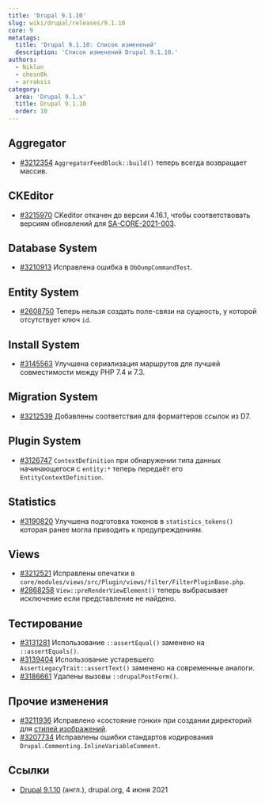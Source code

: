 ```yaml
---
title: 'Drupal 9.1.10'
slug: wiki/drupal/releases/9.1.10
core: 9
metatags:
  title: 'Drupal 9.1.10: Список изменений'
  description: 'Список изменений Drupal 9.1.10.'
authors:
  - Niklan
  - chesn0k
  - arraksis
category:
  area: 'Drupal 9.1.x'
  title: Drupal 9.1.10
  order: 10
---
```


## Aggregator

- [#3212354](https://www.drupal.org/project/drupal/issues/3212354) `AggregatorFeedBlock::build()` теперь всегда возвращает массив.

## CKEditor

- [#3215970](https://www.drupal.org/project/drupal/issues/3215970) CKeditor откачен до версии 4.16.1, чтобы соответствовать версиям обновлений для [SA-CORE-2021-003](../../../../security/sa-core/2021-003/index.md).

## Database System

- [#3210913](https://www.drupal.org/project/drupal/issues/3210913) Исправлена ошибка в `DbDumpCommandTest`.

## Entity System

- [#2608750](https://www.drupal.org/project/drupal/issues/2608750) Теперь нельзя создать поле-связи на сущность, у которой отсутствует ключ `id`.

## Install System

- [#3145563](https://www.drupal.org/project/drupal/issues/3145563) Улучшена сериализация маршрутов для лучшей совместимости между PHP 7.4 и 7.3.

## Migration System

- [#3212539](https://www.drupal.org/project/drupal/issues/3212539) Добавлены соответствия для форматтеров ссылок из D7.

## Plugin System

- [#3126747](https://www.drupal.org/project/drupal/issues/3126747) `ContextDefinition` при обнаружении типа данных начинающегося с `entity:*` теперь передаёт его `EntityContextDefinition`.

## Statistics

- [#3190820](https://www.drupal.org/project/drupal/issues/3190820) Улучшена подготовка токенов в `statistics_tokens()` которая ранее могла приводить к предупреждениям.

## Views

- [#3212521](https://www.drupal.org/project/drupal/issues/3212521) Исправлены опечатки в `core/modules/views/src/Plugin/views/filter/FilterPluginBase.php`.
- [#2868258](https://www.drupal.org/project/drupal/issues/2868258) `View::preRenderViewElement()` теперь выбрасывает исключение если представление не найдено.

## Тестирование

- [#3131281](https://www.drupal.org/project/drupal/issues/3131281) Использование `::assertEqual()` заменено на `::assertEquals()`.
- [#3139404](https://www.drupal.org/project/drupal/issues/3139404) Использование устаревшего `AssertLegacyTrait::assertText()` заменено на современные аналоги.
- [#3186661](https://www.drupal.org/project/drupal/issues/3186661) Удалены вызовы `::drupalPostForm()`.

## Прочие изменения

- [#3211936](https://www.drupal.org/project/drupal/issues/3211936) Исправлено «состояние гонки» при создании директорий для [стилей изображений](../../../../9/image/image-styles/index.md).
- [#3207734](https://www.drupal.org/project/drupal/issues/3207734) Исправлены ошибки стандартов кодирования `Drupal.Commenting.InlineVariableComment`.

## Ссылки

- [Drupal 9.1.10](https://www.drupal.org/project/drupal/releases/9.1.10) (англ.), drupal.org, 4 июня 2021